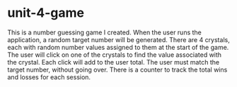 # unit-4-game

This is a number guessing game I created. When the user runs the application, a random target number will be generated. There are 4 crystals, each with random number values assigned to them at the start of the game. The user will click on one of the crystals to find the value associated with the crystal. Each click will add to the user total. The user must match the target number, without going over. There is a counter to track the total wins and losses for each session.
